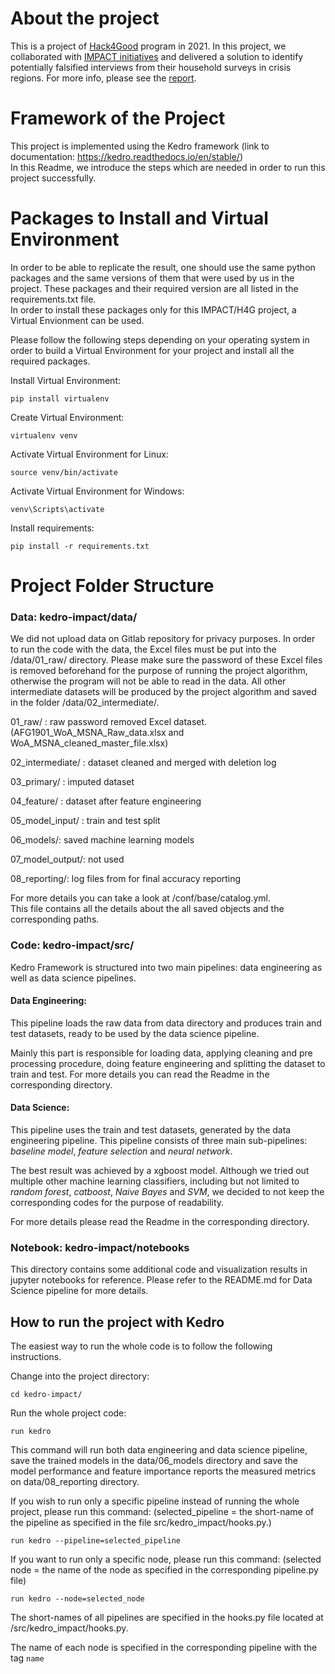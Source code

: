 # About the project
This is a project of [Hack4Good](https://analytics-club.org/wordpress/hack4good/) program in 2021. In this project, we collaborated with [IMPACT initiatives](https://www.impact-initiatives.org/) and delivered a solution to identify potentially falsified interviews from their household surveys in crisis regions. For more info, please see the [report](https://github.com/RoseYuan/IMPACT/blob/master/Report.pdf).

# Framework of the Project
This project is implemented using the Kedro framework (link to documentation: https://kedro.readthedocs.io/en/stable/)  
In this Readme, we introduce the steps which are needed in order to run this project successfully. 
  
# Packages to Install and Virtual Environment
In order to be able to replicate the result, one should use the same python packages and the same versions of them that were used by us in the project. These packages and their required version are all listed in the requirements.txt file.   
In order to install these packages only for this IMPACT/H4G project, a Virtual Envionment can be used.  

Please follow the following steps depending on your operating system in order to build a Virtual Environment for your project and install all the required packages.  

Install Virtual Environment:

`pip install virtualenv`

Create Virtual Environment:

`virtualenv venv`

Activate Virtual Environment for Linux:

`source venv/bin/activate`

Activate Virtual Environment for Windows:

`venv\Scripts\activate`

Install requirements:

`pip install -r requirements.txt`


# Project Folder Structure

### Data: kedro-impact/data/

We did not upload data on Gitlab repository for privacy purposes. In order to run the code with the data, the Excel files must be put into the /data/01_raw/ directory. Please make sure the password of these Excel files is removed beforehand for the purpose of running the project algorithm, otherwise the program will not be able to read in the data.
All other intermediate datasets will be produced by the project algorithm and saved in the folder /data/02_intermediate/.

01_raw/ : raw password removed Excel dataset. (AFG1901_WoA_MSNA_Raw_data.xlsx and WoA_MSNA_cleaned_master_file.xlsx)

02_intermediate/ : dataset cleaned and merged with deletion log

03_primary/ : imputed dataset

04_feature/ : dataset after feature engineering

05_model_input/ : train and test split

06_models/: saved machine learning models

07_model_output/: not used

08_reporting/: log files from for final accuracy reporting

For more details you can take a look at /conf/base/catalog.yml.   
This file contains all the details about the all saved objects and the corresponding paths.

### Code: kedro-impact/src/

Kedro Framework is structured into two main pipelines: data engineering as well as data science pipelines. 

#### Data Engineering: 

This pipeline loads the raw data from data directory and produces train and test datasets, 
ready to be used by the data science pipeline.

Mainly this part is responsible for loading data, applying cleaning and pre processing procedure, 
doing feature engineering and splitting the dataset to train and test. For more details you can read the Readme in the corresponding directory.

#### Data Science:
 
This pipeline uses the train and test datasets, generated by the data engineering pipeline. This pipeline consists of three main sub-pipelines: 
_baseline model_, _feature selection_ and _neural network_. 
 
The best result was achieved by a xgboost model. Although we tried out multiple other machine learning classifiers, including but not limited to _random forest_, _catboost_, _Naive Bayes_ and _SVM_, we decided to not keep the corresponding codes for the purpose of readability. 
 
For more details please read the Readme in the corresponding directory.

### Notebook: kedro-impact/notebooks 

This directory contains some additional code and visualization results in jupyter notebooks for reference. Please refer to the README.md for Data Science pipeline for more details.

## How to run the project with Kedro

The easiest way to run the whole code is to follow the following instructions.

Change into the project directory:

`cd kedro-impact/` 

Run the whole project code: 

`run kedro`

This command will run both data engineering and data science pipeline, save the trained models in the data/06_models directory and save the model performance and feature importance reports the measured metrics on data/08_reporting directory. 

If you wish to run only a specific pipeline instead of running the whole project, please run this command:
(selected_pipeline = the short-name of the pipeline as specified in the file src/kedro_impact/hooks.py.) 

`run kedro --pipeline=selected_pipeline`

If you want to run only a specific node, please run this command: 
(selected node = the name of the node as specified in the corresponding pipeline.py file)

`run kedro --node=selected_node`


The short-names of all pipelines are specified in the hooks.py file located at /src/kedro_impact/hooks.py.

The name of each node is specified in the corresponding pipeline with the tag `name`
 





